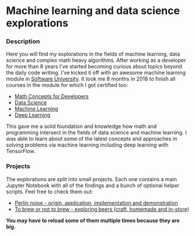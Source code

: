 # Machine learning and data science explorations

### Description

Here you will find my explorations in the fields of machine learning, data science and complex math heavy algorithms. After working as a developer for more than 8 years I've started becoming curious about topics beyond the daily code writing. I've kicked it off with an awesome machine learning module in [Software University](https://softuni.bg/modules/42). It took me 8 months in 2018 to finish all courses in the module for which I got certified too:

* [Math Concepts for Developers](https://softuni.bg/certificates/details/55425/210445c6)
* [Data Science](https://softuni.bg/certificates/details/56994/54f98910)
* [Machine Learning](https://softuni.bg/certificates/details/58497/d31e356e)
* [Deep Learning](https://softuni.bg/certificates/details/61430/5895cd25)

This gave me a solid foundation and knowledge how math and programming intersect in the fields of data science and machine learning. I was able to learn about some of the latest concepts and approaches in solving problems via machine learning including deep learning with TensorFlow.

### Projects

The explorations are split into small projects. Each one contains a main Jupyter Notebook with all of the findings and a bunch of optional helper scripts. Feel free to check them out:

* [Perlin noise - оrigin, аpplication, implementation and demonstration](01-perlin-noise/perlin-noise.ipynb)
* [To brew or not to brew - exploring beers (craft, homemade and in-store)](02-to-brew-or-not-to-brew/to-brew-or-not-to-brew.ipynb)

**You may have to reload some of them multiple times because they are big.**
